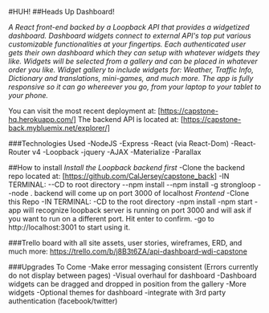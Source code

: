 #HUH!
##Heads Up Dashboard!

*A React front-end backed by a Loopback API that provides a widgetized dashboard. Dashboard widgets connect to external API's top put various customizable functionalities at your fingertips. Each authenticated user gets their own dashboard which they can setup with whatever widgets they like. Widgets will be selected from a gallery and can be placed in whatever order you like. Widget gallery to include widgets for: Weather, Traffic Info, Dictionary and translations, mini-games, and much more. The app is fully responsive so it can go whereever you go, from your laptop to your tablet to your phone.*

You can visit the most recent deployment at: [https://capstone-hq.herokuapp.com/]
The backend API is located at: [https://capstone-back.mybluemix.net/explorer/]

###Technologies Used
-NodeJS
-Express
-React (via React-Dom)
-React-Router v4
-Loopback
-jquery
-AJAX
-Materialize
-Parallax

##How to install
*Install the Loopback backend first*
-Clone the backend repo located at: [https://github.com/CalJersey/capstone_back]
-IN TERMINAL:
--CD to root directory
--npm install
--npm install -g strongloop
--node .
backend will come up on port 3000 of localhost
*Frontend*
-Clone this Repo
-IN TERMINAL:
-CD to the root directory
-npm install
-npm start
-app will recognize loopback server is running on port 3000 and will ask if you want to run on a different port. Hit enter to confirm.
-go to http://localhost:3001 to start using it. 

###Trello board with all site assets, user stories, wireframes, ERD, and much more:
https://trello.com/b/j8B3t6ZA/api-dashboard-wdi-capstone

###Upgrades To Come
-Make error messaging consistent (Errors currently do not display between pages)
-Visual overhaul for dashboard
-Dashboard widgets can be dragged and dropped in position from the gallery
-More widgets
-Optional themes for dashboard
-integrate with 3rd party authentication (facebook/twitter)
